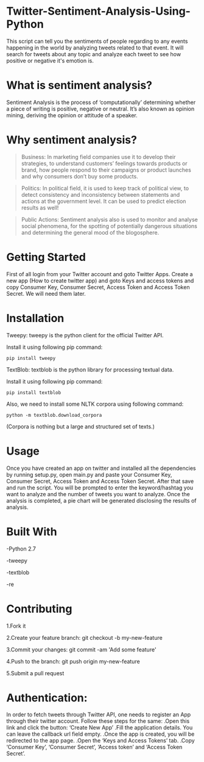 # Twitter-Sentiment-Analysis-Using-Python

This script can tell you the sentiments of people regarding to any events happening in the world by analyzing tweets related to that event. It will search for tweets about any topic and analyze each tweet to see how positive or negative it's emotion is. 

# What is sentiment analysis?

Sentiment Analysis is the process of ‘computationally’ determining whether a piece of writing is positive, negative or neutral. It’s also known as opinion mining, deriving the opinion or attitude of a speaker.

# Why sentiment analysis?

>Business: In marketing field companies use it to develop their strategies, to understand customers’ feelings towards products or brand, how people respond to their campaigns or product launches and why consumers don’t buy some products.

>Politics: In political field, it is used to keep track of political view, to detect consistency and inconsistency between statements and actions at the government level. It can be used to predict election results as well!

>Public Actions: Sentiment analysis also is used to monitor and analyse social phenomena, for the spotting of potentially dangerous situations and determining the general mood of the blogosphere.

# Getting Started

First of all login from your Twitter account and goto Twitter Apps. Create a new app (How to create twitter app) and goto Keys and access tokens and copy Consumer Key, Consumer Secret, Access Token and Access Token Secret. We will need them later.

# Installation

Tweepy: tweepy is the python client for the official Twitter API.

Install it using following pip command: 

    pip install tweepy

TextBlob: textblob is the python library for processing textual data.

Install it using following pip command: 

    pip install textblob
Also, we need to install some NLTK corpora using following command:

    python -m textblob.download_corpora
    
(Corpora is nothing but a large and structured set of texts.)


# Usage

Once you have created an app on twitter and installed all the dependencies by running setup.py, open main.py and paste your Consumer Key, Consumer Secret, Access Token and Access Token Secret. After that save and run the script. You will be prompted to enter the keyword/hashtag you want to analyze and the number of tweets you want to analyze. Once the analysis is completed, a pie chart will be generated disclosing the results of analysis.


# Built With

 -Python 2.7
 
 -tweepy
 
 -textblob
 
 -re

# Contributing
1.Fork it

2.Create your feature branch: git checkout -b my-new-feature

3.Commit your changes: git commit -am 'Add some feature'

4.Push to the branch: git push origin my-new-feature

5.Submit a pull request

# Authentication:

In order to fetch tweets through Twitter API, one needs to register an App through their twitter account. Follow these steps for the same:
    .Open this link and click the button: ‘Create New App’
    .Fill the application details. You can leave the callback url field empty.
    .Once the app is created, you will be redirected to the app page.
    .Open the ‘Keys and Access Tokens’ tab.
    .Copy ‘Consumer Key’, ‘Consumer Secret’, ‘Access token’ and ‘Access Token Secret’.
